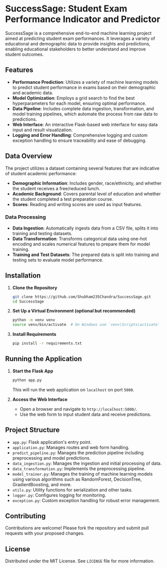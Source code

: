 # SuccessSage: Student Exam Performance Indicator and Predictor

SuccessSage is a comprehensive end-to-end machine learning project aimed at predicting student exam performances. It leverages a variety of educational and demographic data to provide insights and predictions, enabling educational stakeholders to better understand and improve student outcomes.

## Features

- **Performance Prediction**: Utilizes a variety of machine learning models to predict student performance in exams based on their demographic and academic data.
- **Model Optimization**: Employs a grid search to find the best hyperparameters for each model, ensuring optimal performance.
- **Data Pipeline**: Includes complete data ingestion, transformation, and model training pipelines, which automate the process from raw data to predictions.
- **Web Interface**: An interactive Flask-based web interface for easy data input and result visualization.
- **Logging and Error Handling**: Comprehensive logging and custom exception handling to ensure traceability and ease of debugging.

## Data Overview

The project utilizes a dataset containing several features that are indicative of student academic performance:

- **Demographic Information**: Includes gender, race/ethnicity, and whether the student receives a free/reduced lunch.
- **Academic Background**: Covers parental level of education and whether the student completed a test preparation course.
- **Scores**: Reading and writing scores are used as input features.

### Data Processing

- **Data Ingestion**: Automatically ingests data from a CSV file, splits it into training and testing datasets.
- **Data Transformation**: Transforms categorical data using one-hot encoding and scales numerical features to prepare them for model training.
- **Training and Test Datasets**: The prepared data is split into training and testing sets to evaluate model performance.

## Installation

1. **Clone the Repository**
   ```bash
   git clone https://github.com/Shubham235Chandra/SuccessSage.git
   cd SuccessSage
   ```

2. **Set Up a Virtual Environment (optional but recommended)**
   ```bash
   python -m venv venv
   source venv/bin/activate  # On Windows use `venv\Scripts\activate`
   ```

3. **Install Requirements**
   ```bash
   pip install -r requirements.txt
   ```

## Running the Application

1. **Start the Flask App**
   ```bash
   python app.py
   ```
   This will run the web application on `localhost` on port `5000`.

2. **Access the Web Interface**
   - Open a browser and navigate to `http://localhost:5000/`.
   - Use the web form to input student data and receive predictions.

## Project Structure

- `app.py`: Flask application's entry point.
- `application.py`: Manages routes and web form handling.
- `predict_pipeline.py`: Manages the prediction pipeline including preprocessing and model predictions.
- `data_ingestion.py`: Manages the ingestion and initial processing of data.
- `data_transformation.py`: Implements the preprocessing pipeline.
- `model_trainer.py`: Manages the training of machine learning models using various algorithms such as RandomForest, DecisionTree, GradientBoosting, and more.
- `utils.py`: Utility functions for serialization and other tasks.
- `logger.py`: Configures logging for monitoring.
- `exception.py`: Custom exception handling for robust error management.

## Contributing

Contributions are welcome! Please fork the repository and submit pull requests with your proposed changes.

## License

Distributed under the MIT License. See `LICENSE` file for more information.
